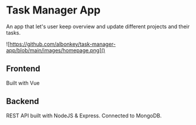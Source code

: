 # Task Manager App
An app that let's user keep overview and update different projects and their tasks.

![https://github.com/albonkey/task-manager-app/blob/main/images/homepage.png]()

## Frontend
Built with Vue

## Backend
REST API built with NodeJS & Express. Connected to MongoDB.